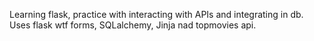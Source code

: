 Learning flask, practice with interacting with APIs and integrating in db. Uses flask wtf forms, SQLalchemy, Jinja nad topmovies api.